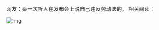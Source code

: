 网友：头一次听人在发布会上说自己违反劳动法的。 相关阅读：


![img](https://chinadigitaltimes.net/chinese/files/2024/04/2024.4.10.2.jpg)

